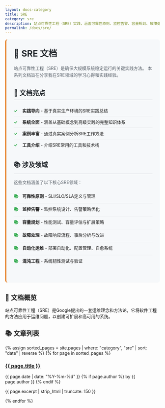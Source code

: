 ```yaml
---
layout: docs-category
title: SRE
category: sre
description: 站点可靠性工程（SRE）实践，涵盖可靠性原则、监控告警、容量规划、故障处理等关键知识点
permalink: /docs/sre/
---
```


<div class="category-intro">
  <h1>🎯 SRE 文档</h1>
  
  <p>
    站点可靠性工程（SRE）是确保大规模系统稳定运行的关键实践方法。
    本系列文档旨在分享我在SRE领域的学习心得和实践经验。
  </p>
  
  <div class="category-highlights">
    <h2>📘 文档亮点</h2>
    <ul>
      <li><strong>实践导向</strong> - 基于真实生产环境的SRE实践总结</li>
      <li><strong>系统全面</strong> - 涵盖从基础概念到高级实践的完整知识体系</li>
      <li><strong>案例丰富</strong> - 通过真实案例分析SRE工作方法</li>
      <li><strong>工具介绍</strong> - 介绍SRE常用的工具和技术栈</li>
    </ul>
  </div>
  
  <div class="tech-stack">
    <h2>📚 涉及领域</h2>
    <p>
      这些文档涵盖了以下核心SRE领域：
    </p>
    <ul>
      <li><strong>可靠性原则</strong> - SLI/SLO/SLA定义与管理</li>
      <li><strong>监控告警</strong> - 监控系统设计、告警策略优化</li>
      <li><strong>容量规划</strong> - 性能测试、容量评估与扩展策略</li>
      <li><strong>故障处理</strong> - 故障响应流程、事后分析与改进</li>
      <li><strong>自动化运维</strong> - 部署自动化、配置管理、自愈系统</li>
      <li><strong>混沌工程</strong> - 系统韧性测试与验证</li>
    </ul>
  </div>
</div>

## 📖 文档概览

站点可靠性工程（SRE）是Google提出的一套运维理念和方法论，它将软件工程的方法应用于运维问题，以创建可扩展和高可用的系统。

## 📚 文章列表

<div class="posts-list">
  {% assign sorted_pages = site.pages | where: "category", "sre" | sort: "date" | reverse %}
  {% for page in sorted_pages %}
    <div class="post-item">
      <h3><a href="{{ page.url | relative_url }}">{{ page.title }}</a></h3>
      <p class="post-meta">
        <span class="post-date">{{ page.date | date: "%Y-%m-%d" }}</span>
        {% if page.author %}
          <span class="post-author">by {{ page.author }}</span>
        {% endif %}
      </p>
      <p class="post-excerpt">{{ page.excerpt | strip_html | truncate: 150 }}</p>
    </div>
  {% endfor %}
</div>

<style>
.category-intro {
  margin-bottom: 2rem;
  padding: 1.5rem;
  background-color: #f6f8fa;
  border-radius: 8px;
  border-left: 4px solid #e67e22;
}

.category-intro h1 {
  margin-top: 0;
  color: #24292e;
}

.category-intro p {
  line-height: 1.6;
  color: #586069;
}

.category-highlights,
.tech-stack {
  margin: 1.5rem 0;
}

.category-highlights h2,
.tech-stack h2 {
  color: #24292e;
  border-bottom: 1px solid #e1e4e8;
  padding-bottom: 0.5rem;
}

.category-highlights ul,
.tech-stack ul {
  list-style-type: none;
  padding-left: 0;
}

.category-highlights li,
.tech-stack li {
  padding: 0.5rem 0;
  border-bottom: 1px solid #eaecef;
}

.category-highlights li:last-child,
.tech-stack li:last-child {
  border-bottom: none;
}

.category-highlights li::before,
.tech-stack li::before {
  content: "✓";
  color: #28a745;
  font-weight: bold;
  display: inline-block;
  width: 1.5em;
  margin-right: 0.5em;
}

.tech-stack li::before {
  content: "📚";
}
</style>